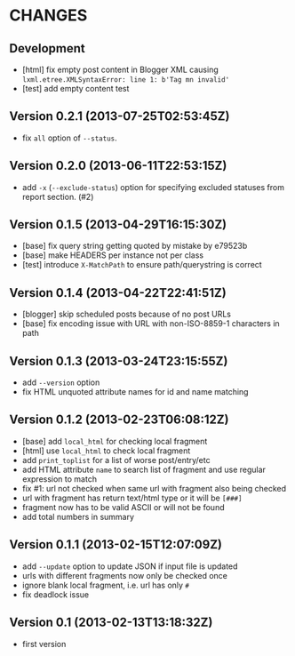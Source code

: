 CHANGES
=======

## Development

* [html] fix empty post content in Blogger XML causing `lxml.etree.XMLSyntaxError: line 1: b'Tag mn invalid'`
* [test] add empty content test

## Version 0.2.1 (2013-07-25T02:53:45Z)

* fix `all` option of `--status`.

## Version 0.2.0 (2013-06-11T22:53:15Z)

* add `-x` (`--exclude-status`) option for specifying excluded statuses from report section. (#2)

## Version 0.1.5 (2013-04-29T16:15:30Z)

* [base] fix query string getting quoted by mistake by e79523b
* [base] make HEADERS per instance not per class
* [test] introduce `X-MatchPath` to ensure path/querystring is correct

## Version 0.1.4 (2013-04-22T22:41:51Z)

 * [blogger] skip scheduled posts because of no post URLs
 * [base] fix encoding issue with URL with non-ISO-8859-1 characters in path

## Version 0.1.3 (2013-03-24T23:15:55Z)

 * add `--version` option
 * fix HTML unquoted attribute names for id and name matching

## Version 0.1.2 (2013-02-23T06:08:12Z)

 * [base] add `local_html` for checking local fragment
 * [html] use `local_html` to check local fragment
 * add `print_toplist` for a list of worse post/entry/etc
 * add HTML attribute `name` to search list of fragment and use regular expression to match
 * fix #1: url not checked when same url with fragment also being checked
 * url with fragment has return text/html type or it will be `[###]`
 * fragment now has to be valid ASCII or will not be found
 * add total numbers in summary

## Version 0.1.1 (2013-02-15T12:07:09Z)

 * add `--update` option to update JSON if input file is updated
 * urls with different fragments now only be checked once
 * ignore blank local fragment, i.e. url has only `#`
 * fix deadlock issue

## Version 0.1 (2013-02-13T13:18:32Z)

 * first version
